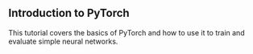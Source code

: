 ## Introduction to PyTorch 
This tutorial covers the basics of PyTorch and how to use it to train and evaluate simple neural networks.
